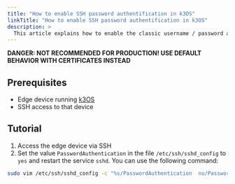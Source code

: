 ```yaml
---
title: "How to enable SSH password authentification in k3OS"
linkTitle: "How to enable SSH password authentification in k3OS"
description: >
  This article explains how to enable the classic username / password authentification for SSH in k3os 
---
```


**DANGER: NOT RECOMMENDED FOR PRODUCTION! USE DEFAULT BEHAVIOR WITH CERTIFICATES INSTEAD**

## Prerequisites

- Edge device running [k3OS](https://github.com/rancher/k3os)
- SSH access to that device

## Tutorial

1. Access the edge device via SSH
2. Set the value `PasswordAuthentication` in the file `/etc/ssh/sshd_config` to `yes` and restart the service `sshd`. You can use the following command:

```bash
sudo vim /etc/ssh/sshd_config -c "%s/PasswordAuthentication  no/PasswordAuthentication  yes/g | write | quit" && sudo service sshd restart

```
